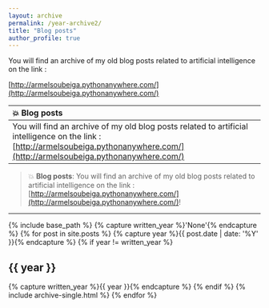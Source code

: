 ```yaml
---
layout: archive
permalink: /year-archive2/
title: "Blog posts"
author_profile: true
---
```


You will find an archive of my old blog posts related to artificial intelligence on the link :

[http://armelsoubeiga.pythonanywhere.com/](http://armelsoubeiga.pythonanywhere.com/)

| :boom: Blog posts             |
|:---------------------------|
| You will find an archive of my old blog posts related to artificial intelligence on the link :[http://armelsoubeiga.pythonanywhere.com/](http://armelsoubeiga.pythonanywhere.com/) |



> :boom: **Blog posts**: You will find an archive of my old blog posts related to artificial intelligence on the link :[http://armelsoubeiga.pythonanywhere.com/](http://armelsoubeiga.pythonanywhere.com/)!


--------------------------

{% include base_path %}
{% capture written_year %}'None'{% endcapture %}
{% for post in site.posts %}
  {% capture year %}{{ post.date | date: '%Y' }}{% endcapture %}
  {% if year != written_year %}
    <h2 id="{{ year | slugify }}" class="archive__subtitle">{{ year }}</h2>
    {% capture written_year %}{{ year }}{% endcapture %}
  {% endif %}
  {% include archive-single.html %}
{% endfor %}
